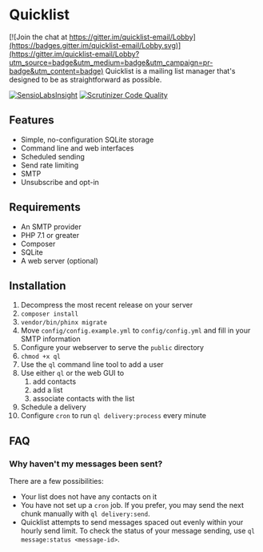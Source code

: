 # Quicklist

[![Join the chat at https://gitter.im/quicklist-email/Lobby](https://badges.gitter.im/quicklist-email/Lobby.svg)](https://gitter.im/quicklist-email/Lobby?utm_source=badge&utm_medium=badge&utm_campaign=pr-badge&utm_content=badge)
Quicklist is a mailing list manager that's designed to be as straightforward as possible.

[![SensioLabsInsight](https://insight.sensiolabs.com/projects/737d5138-bd54-4076-ab65-368343a0ab1e/mini.png)](https://insight.sensiolabs.com/projects/737d5138-bd54-4076-ab65-368343a0ab1e)
[![Scrutinizer Code Quality](https://scrutinizer-ci.com/g/royallthefourth/quicklist/badges/quality-score.png?b=master)](https://scrutinizer-ci.com/g/royallthefourth/quicklist/?branch=master)

## Features
* Simple, no-configuration SQLite storage
* Command line and web interfaces
* Scheduled sending
* Send rate limiting
* SMTP
* Unsubscribe and opt-in

## Requirements
* An SMTP provider
* PHP 7.1 or greater
* Composer
* SQLite
* A web server (optional)

## Installation
1. Decompress the most recent release on your server
1. `composer install`
1. `vendor/bin/phinx migrate`
1. Move `config/config.example.yml` to `config/config.yml` and fill in your SMTP information
1. Configure your webserver to serve the `public` directory
1. `chmod +x ql`
1. Use the `ql` command line tool to add a user
1. Use either `ql` or the web GUI to
    1. add contacts
    1. add a list
    1. associate contacts with the list
1. Schedule a delivery
1. Configure `cron` to run `ql delivery:process` every minute

## FAQ
### Why haven't my messages been sent?
There are a few possibilities:
* Your list does not have any contacts on it
* You have not set up a `cron` job. If you prefer, you may send the next chunk manually with `ql delivery:send`.
* Quicklist attempts to send messages spaced out evenly within your hourly send limit. To check the status of your message sending, use `ql message:status <message-id>`.
